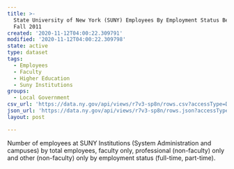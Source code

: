 ```yaml
---
title: >-
  State University of New York (SUNY) Employees By Employment Status Beginning
  Fall 2011
created: '2020-11-12T04:00:22.309791'
modified: '2020-11-12T04:00:22.309798'
state: active
type: dataset
tags:
  - Employees
  - Faculty
  - Higher Education
  - Suny Institutions
groups:
  - Local Government
csv_url: 'https://data.ny.gov/api/views/r7v3-sp8n/rows.csv?accessType=DOWNLOAD'
json_url: 'https://data.ny.gov/api/views/r7v3-sp8n/rows.json?accessType=DOWNLOAD'
layout: post

---
```

Number of employees at SUNY Institutions (System Administration and campuses) by total employees, faculty only, professional (non-faculty) only and other (non-faculty) only by employment status (full-time, part-time).
